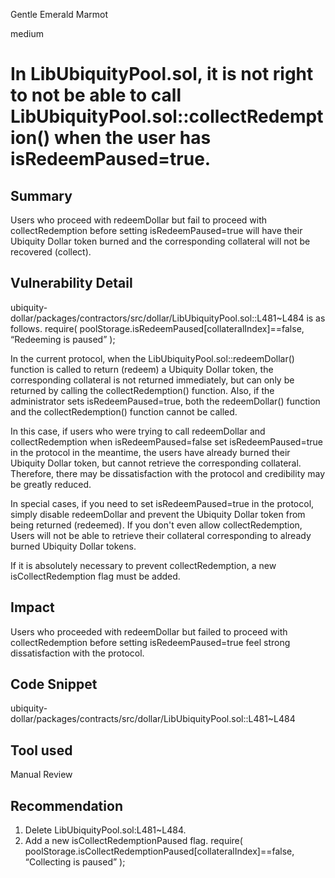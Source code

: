 Gentle Emerald Marmot

medium

# In LibUbiquityPool.sol, it is not right to not be able to call LibUbiquityPool.sol::collectRedemption() when the user has isRedeemPaused=true.

## Summary
Users who proceed with redeemDollar but fail to proceed with collectRedemption before setting isRedeemPaused=true will have their Ubiquity Dollar token burned and the corresponding collateral will not be recovered (collect).
## Vulnerability Detail
ubiquity-dollar/packages/contractors/src/dollar/LibUbiquityPool.sol::L481~L484 is as follows.
require(
   poolStorage.isRedeemPaused[collateralIndex]==false,
   “Redeeming is paused”
);

In the current protocol, when the LibUbiquityPool.sol::redeemDollar() function is called to return (redeem) a Ubiquity Dollar token, the corresponding collateral is not returned immediately, but can only be returned by calling the collectRedemption() function. Also, if the administrator sets isRedeemPaused=true, both the redeemDollar() function and the collectRedemption() function cannot be called.

In this case, if users who were trying to call redeemDollar and collectRedemption when isRedeemPaused=false set isRedeemPaused=true in the protocol in the meantime, the users have already burned their Ubiquity Dollar token, but cannot retrieve the corresponding collateral. Therefore, there may be dissatisfaction with the protocol and credibility may be greatly reduced.

In special cases, if you need to set isRedeemPaused=true in the protocol, simply disable redeemDollar and prevent the Ubiquity Dollar token from being returned (redeemed).
If you don't even allow collectRedemption,
Users will not be able to retrieve their collateral corresponding to already burned Ubiquity Dollar tokens.

If it is absolutely necessary to prevent collectRedemption, a new isCollectRedemption flag must be added.
## Impact
Users who proceeded with redeemDollar but failed to proceed with collectRedemption before setting isRedeemPaused=true feel strong dissatisfaction with the protocol.
## Code Snippet
ubiquity-dollar/packages/contracts/src/dollar/LibUbiquityPool.sol::L481~L484
## Tool used

Manual Review

## Recommendation
1. Delete LibUbiquityPool.sol:L481~L484.
2. Add a new isCollectRedemptionPaused flag.
require(
   poolStorage.isCollectRedemptionPaused[collateralIndex]==false,
   “Collecting is paused”
);